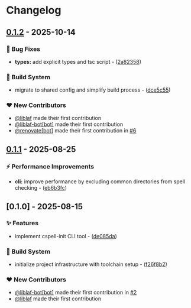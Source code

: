 # Changelog

## [0.1.2](https://github.com/liblaf/cspell-init/compare/v0.1.1..v0.1.2) - 2025-10-14

### 🐛 Bug Fixes

- **types:** add explicit types and tsc script - ([2a82358](https://github.com/liblaf/cspell-init/commit/2a82358effa2f39b5be304a24678d1f15b4d0734))

### 👷 Build System

- migrate to shared config and simplify build process - ([dce5c55](https://github.com/liblaf/cspell-init/commit/dce5c5519cc136d5f32fc87c844c12ceba66d7f4))

### ❤️ New Contributors

- [@liblaf](https://github.com/liblaf) made their first contribution
- [@liblaf-bot[bot]](https://github.com/apps/liblaf-bot) made their first contribution
- [@renovate[bot]](https://github.com/apps/renovate) made their first contribution in [#6](https://github.com/liblaf/cspell-init/pull/6)

## [0.1.1](https://github.com/liblaf/cspell-init/compare/v0.1.0..v0.1.1) - 2025-08-25

### ⚡ Performance Improvements

- **cli:** improve performance by excluding common directories from spell checking - ([eb6b3fc](https://github.com/liblaf/cspell-init/commit/eb6b3fcde51af435dcdc45fe201a5bcf8a6d8a93))

## [0.1.0] - 2025-08-15

### ✨ Features

- implement cspell-init CLI tool - ([de085da](https://github.com/liblaf/cspell-init/commit/de085da257765451b94ba27a0dd7f5ca3e702435))

### 👷 Build System

- initialize project infrastructure with toolchain setup - ([f26f8b2](https://github.com/liblaf/cspell-init/commit/f26f8b255a40af3837999d97b88bb98d005443fb))

### ❤️ New Contributors

- [@liblaf-bot[bot]](https://github.com/apps/liblaf-bot) made their first contribution in [#2](https://github.com/liblaf/cspell-init/pull/2)
- [@liblaf](https://github.com/liblaf) made their first contribution
